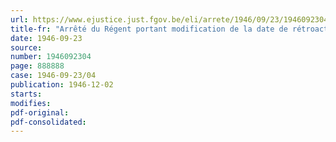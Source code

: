```yaml
---
url: https://www.ejustice.just.fgov.be/eli/arrete/1946/09/23/1946092304/justel
title-fr: "Arrêté du Régent portant modification de la date de rétroactivité de l'arrêté qui prévoit la dispense de la connaissance du grec pour les études de sciences naturelles et de sciences naturelles et médicales"
date: 1946-09-23
source:
number: 1946092304
page: 888888
case: 1946-09-23/04
publication: 1946-12-02
starts:
modifies:
pdf-original:
pdf-consolidated:
---
```


